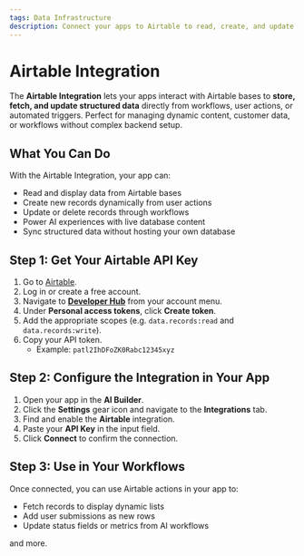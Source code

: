 ```yaml
---
tags: Data Infrastructure
description: Connect your apps to Airtable to read, create, and update records in real time.
---
```

# Airtable Integration

The **Airtable Integration** lets your apps interact with Airtable bases to **store, fetch, and update structured data** directly from workflows, user actions, or automated triggers. Perfect for managing dynamic content, customer data, or workflows without complex backend setup.


## What You Can Do

With the Airtable Integration, your app can:

* Read and display data from Airtable bases
* Create new records dynamically from user actions
* Update or delete records through workflows
* Power AI experiences with live database content
* Sync structured data without hosting your own database

## Step 1: Get Your Airtable API Key

1. Go to [Airtable](https://airtable.com/).
2. Log in or create a free account.
3. Navigate to [**Developer Hub**](https://airtable.com/create/tokens) from your account menu.
4. Under **Personal access tokens**, click **Create token**.
5. Add the appropriate scopes (e.g. `data.records:read` and `data.records:write`).
6. Copy your API token.
   * Example: `patl2IhDFoZK0Rabc12345xyz`

## Step 2: Configure the Integration in Your App

1. Open your app in the **AI Builder**.
2. Click the **Settings** gear icon and navigate to the **Integrations** tab.
3. Find and enable the **Airtable** integration.
4. Paste your **API Key** in the input field.
5. Click **Connect** to confirm the connection.

## Step 3: Use in Your Workflows

Once connected, you can use Airtable actions in your app to:

* Fetch records to display dynamic lists
* Add user submissions as new rows
* Update status fields or metrics from AI workflows

and more.

